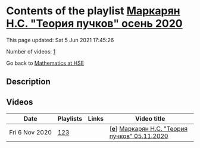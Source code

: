 # Contents of the playlist [Маркарян Н.С. "Теория пучков" осень 2020](https://www.youtube.com/playlist?list=PLq3E5oubNNoBgA_Hvu9IH0O1y-X4EyyCX)

This page updated: Sat 5 Jun 2021 17:45:26

Number of videos: [1](#videos)

Go back to [Mathematics at HSE](../README.md)

## Description



## Videos

|Date|Playlists|Links|Video title|
|---|---|---|---|
| Fri&nbsp;6&nbsp;Nov&nbsp;2020 | [123](../playlists/123 "Маркарян Н.С. \"Теория пучков\" осень 2020") |  | [[**e**](https://studio.youtube.com/video/wzg3oCvG2TU/edit "Edit")] [Маркарян Н.С. "Теория пучков" 05.11.2020](https://www.youtube.com/watch?v=wzg3oCvG2TU&list=PLq3E5oubNNoBgA_Hvu9IH0O1y-X4EyyCX) |
